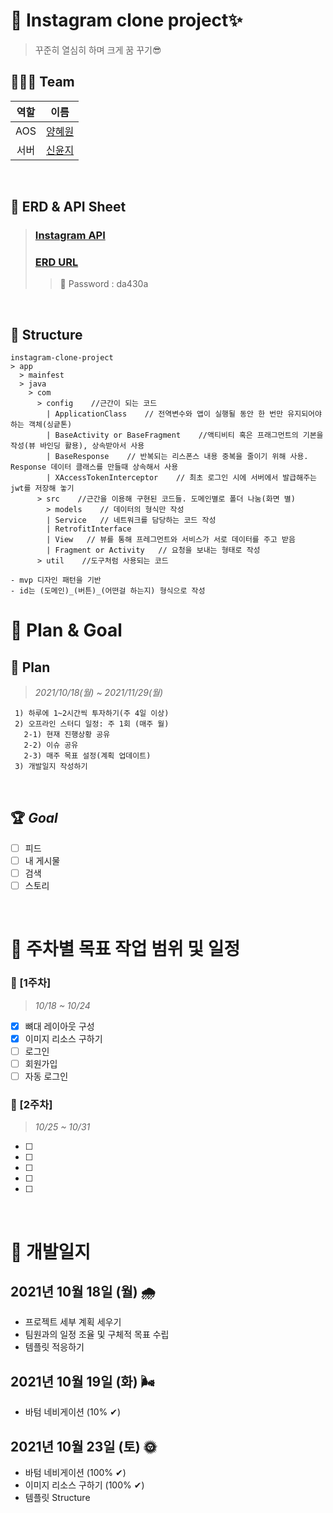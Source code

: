 # 📌 Instagram clone project✨
> 꾸준히 열심히 하며 크게 꿈 꾸기😎

## 👩🏻‍💻 Team
| 역할 | 이름 | 
| :---: | :----: |
| AOS | [양혜원](https://github.com/hhyewon) | 
| 서버 | [신윤지](https://github.com/KSYoonji) |

<br />

## 💌 ERD & API Sheet    
> ### [Instagram API](https://docs.google.com/spreadsheets/d/1Zj9YN4jroKDGlW3W5ODteqsv8G1qOXWY/edit#gid=990061567)     
> ### [ERD URL](https://aquerytool.com/aquerymain/index/?rurl=73a176e1-bc7c-4a04-8531-d5aa169be98b&)     
>> 🔑 Password : da430a

<br />

## 🚀 Structure

```
instagram-clone-project
> app
  > mainfest
  > java
    > com
      > config    //근간이 되는 코드
        | ApplicationClass    // 전역변수와 앱이 실행될 동안 한 번만 유지되어야 하는 객체(싱긑톤)
        | BaseActivity or BaseFragment    //액티비티 혹은 프래그먼트의 기본을 작성(뷰 바인딩 활용), 상속받아서 사용
        | BaseResponse    // 반복되는 리스폰스 내용 중복을 줄이기 위해 사용. Response 데이터 클래스를 만들때 상속해서 사용
        | XAccessTokenInterceptor    // 최초 로그인 시에 서버에서 발급해주는 jwt를 저장해 놓기
      > src    //근간을 이용해 구현된 코드들. 도메인별로 폴더 나눔(화면 별)
        > models    // 데이터의 형식만 작성
        | Service   // 네트워크를 담당하는 코드 작성
        | RetrofitInterface
        | View   // 뷰를 통해 프레그먼트와 서비스가 서로 데이터를 주고 받음
        | Fragment or Activity   // 요청을 보내는 형태로 작성
      > util    //도구처럼 사용되는 코드

- mvp 디자인 패턴을 기반
- id는 (도메인)_(버튼)_(어떤걸 하는지) 형식으로 작성
```
# 📌 Plan & Goal
## 📃 Plan
> _2021/10/18(월) ~ 2021/11/29(월)_     
````
 1) 하루에 1~2시간씩 투자하기(주 4일 이상)    
 2) 오프라인 스터디 일정: 주 1회 (매주 월)    
   2-1) 현재 진행상황 공유
   2-2) 이슈 공유
   2-3) 매주 목표 설정(계획 업데이트)
 3) 개발일지 작성하기
````
<br />

## 🏆 _Goal_
- [ ] 피드
- [ ] 내 게시물
- [ ] 검색
- [ ] 스토리 
<br />


# 📌 주차별 목표 작업 범위 및 일정
### 💬 [1주차]    
> _10/18 ~ 10/24_
- [x] 뼈대 레이아웃 구성
- [x] 이미지 리소스 구하기
- [ ] 로그인
- [ ] 회원가입
- [ ] 자동 로그인 

### 💬 [2주차]    
> _10/25 ~ 10/31_
- [ ] 
- [ ] 
- [ ] 
- [ ] 
- [ ] 
<br />

# 📌 개발일지
## 2021년 10월 18일 (월) 🌧
- 프로젝트 세부 계획 세우기
- 팀원과의 일정 조율 및 구체적 목표 수립
- 템플릿 적응하기

## 2021년 10월 19일 (화) 🌬
- 바텀 네비게이션 (10% ✔)

## 2021년 10월 23일 (토) 🌞
- 바텀 네비게이션 (100% ✔)
- 이미지 리소스 구하기 (100% ✔)
- 템플릿 Structure 




